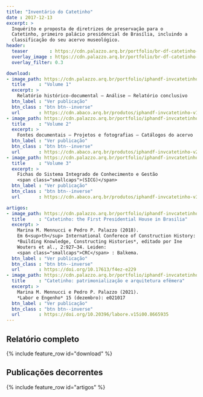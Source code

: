 ```yaml
---
title: "Inventário do Catetinho"
date : 2017-12-13
excerpt: >
  Inquérito e proposta de diretrizes de preservação para o
  Catetinho, primeiro palácio presidencial de Brasília, incluindo a
  classificação do seu acervo museológico.
header:
  teaser        : https://cdn.palazzo.arq.br/portfolio/br-df-catetinho-ext-161029-pp-3099-teaser.jpg
  overlay_image : https://cdn.palazzo.arq.br/portfolio/br-df-catetinho-ext-161029-pp-3099.jpg
  overlay_filter: 0.3

download:
- image_path: https://cdn.palazzo.arq.br/portfolio/iphandf-invcatetinho-v1-teaser.jpg
  title     : "Volume 1"
  excerpt: >
    Relatório histórico-documental – Análise – Relatório conclusivo
  btn_label : "Ver publicação"
  btn_class : "btn btn--inverse"
  url       : https://cdn.abaco.arq.br/produtos/iphandf-invcatetinho-v1.pdf
- image_path: https://cdn.palazzo.arq.br/portfolio/iphandf-invcatetinho-v2-teaser.jpg
  title     : "Volume 2"
  excerpt: >
    Fontes documentais – Projetos e fotografias – Catálogos do acervo
  btn_label : "Ver publicação"
  btn_class : "btn btn--inverse"
  url       : https://cdn.abaco.arq.br/produtos/iphandf-invcatetinho-v2.pdf
- image_path: https://cdn.palazzo.arq.br/portfolio/iphandf-invcatetinho-v3-teaser.jpg
  title     : "Volume 3"
  excerpt: >
    Fichas do Sistema Integrado de Conhecimento e Gestão
    <span class="smallcaps">(SICG)</span>
  btn_label : "Ver publicação"
  btn_class : "btn btn--inverse"
  url       : https://cdn.abaco.arq.br/produtos/iphandf-invcatetinho-v3.pdf

artigos:
- image_path: https://cdn.palazzo.arq.br/portfolio/iphandf-invcatetinho-nov-d-4-4-b-2_514.jpg
  title     : "Catetinho: the First Presidential House in Brasilia"
  excerpt: >
    Marina M. Mennucci e Pedro P. Palazzo (2018).
    Em 6<sup>th</sup> International Conferece of Construction History:
    *Building Knowledge, Constructing Histories*, editado por Ine
    Wouters et al., 2:927–34. Leiden:
    <span class="smallcaps">CRC</span> : Balkema.
  btn_label : "Ver publicação"
  btn_class : "btn btn--inverse"
  url       : https://doi.org/10.17613/f4ez-e229
- image_path: https://cdn.palazzo.arq.br/portfolio/iphandf-invcatetinho-github-social-teaser.jpg
  title     : "Catetinho: patrimonialização e arquitetura efêmera"
  excerpt: >
    Marina M. Mennucci e Pedro P. Palazzo (2021).
    *Labor e Engenho* 15 (dezembro): e021017
  btn_label : "Ver publicação"
  btn_class : "btn btn--inverse"
  url       : https://doi.org/10.20396/labore.v15i00.8665935
---
```


## Relatório completo ##

{% include feature_row id="download" %}

## Publicações decorrentes ##

{% include feature_row id="artigos" %}

